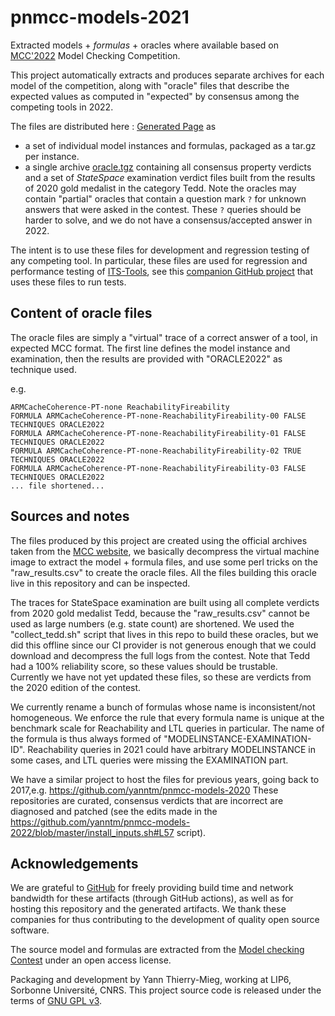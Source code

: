 # pnmcc-models-2021

Extracted models + *formulas* + oracles where available based on [MCC'2022](http://mcc.lip6.fr) Model Checking Competition.

This project automatically extracts and produces separate archives for each model of the competition, along with "oracle" files that describe the expected values as computed in "expected" by consensus among the competing tools in 2022.

The files are distributed here : [Generated Page](https://yanntm.github.io/pnmcc-models-2022/index.html) as 

* a set of individual model instances and formulas, packaged as a tar.gz per instance.
* a single archive [oracle.tgz](https://yanntm.github.io/pnmcc-models-2022/oracle.tar.gz) containing all consensus property verdicts 
 and a set of *StateSpace* examination verdict files built from the results of 2020 gold medalist in the category Tedd. 
 Note the oracles may contain "partial" oracles that contain a question mark `?` for unknown answers that were asked in the contest. 
 These `?` queries should be harder to solve, and we do not have a consensus/accepted answer in 2022.
 
The intent is to use these files for development and regression testing of any competing tool. 
In particular, these files are used for regression and performance testing of [ITS-Tools](http://ddd.lip6.fr), see this [companion GitHub project](https://github.com/yanntm/pnmcc-tests) that uses these files to run tests.
 
## Content of oracle files

The oracle files are simply a "virtual" trace of a correct answer of a tool, in expected MCC format. 
The first line defines the model instance and examination, then the results are provided with "ORACLE2022" as technique used.

e.g.

```
ARMCacheCoherence-PT-none ReachabilityFireability
FORMULA ARMCacheCoherence-PT-none-ReachabilityFireability-00 FALSE TECHNIQUES ORACLE2022
FORMULA ARMCacheCoherence-PT-none-ReachabilityFireability-01 FALSE TECHNIQUES ORACLE2022
FORMULA ARMCacheCoherence-PT-none-ReachabilityFireability-02 TRUE TECHNIQUES ORACLE2022
FORMULA ARMCacheCoherence-PT-none-ReachabilityFireability-03 FALSE TECHNIQUES ORACLE2022
... file shortened...
```

## Sources and notes

The files produced by this project are created using the official archives taken from the [MCC website](https://mcc.lip6.fr/archives/), we basically decompress the virtual machine image to extract the model + formula files, 
and use some perl tricks on the "raw_results.csv" to create the oracle files. All the files building this oracle live in this repository and can be inspected.

The traces for StateSpace examination are built using all complete verdicts from 2020 gold medalist Tedd, because the "raw_results.csv" cannot be used as large numbers (e.g. state count) are shortened.
We used the "collect_tedd.sh" script that lives in this repo to build these oracles, but we did this offline since our CI provider is not generous enough that we could download and decompress the full logs from the contest.
Note that Tedd had a 100% reliability score, so these values should be trustable.  
Currently we have not yet updated these files, so these are verdicts from the 2020 edition of the contest.

We currently rename a bunch of formulas whose name is inconsistent/not homogeneous. 
We enforce the rule that every formula name is unique at the benchmark scale for Reachability and LTL queries in particular.
The name of the formula is thus always formed of "MODELINSTANCE-EXAMINATION-ID".
Reachability queries in 2021 could have arbitrary MODELINSTANCE in some cases, and LTL queries were missing the EXAMINATION part.

We have a similar project to host the files for previous years, going back to 2017,e.g. https://github.com/yanntm/pnmcc-models-2020
These repositories are curated, consensus verdicts that are incorrect are diagnosed and patched (see the edits made in the https://github.com/yanntm/pnmcc-models-2022/blob/master/install_inputs.sh#L57 script).

## Acknowledgements

We are grateful to [GitHub](https://github.com) for freely providing build time and network bandwidth for these artifacts (through GitHub actions), as well as  for hosting this repository and the generated artifacts. 
We thank these companies for thus contributing to the development of quality open source software.
  
The source model and formulas are extracted from the [Model checking Contest](http://mcc.lip6.fr) under an open access license.

Packaging and development by Yann Thierry-Mieg, working at LIP6, Sorbonne Université, CNRS.
This project source code is released under the terms of [GNU GPL v3](https://www.gnu.org/licenses/gpl-3.0.html).

